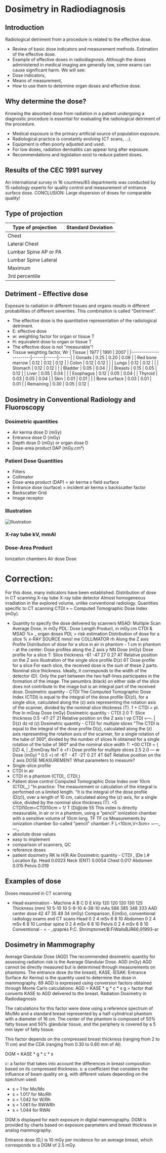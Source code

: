 # Dosimetry in Radiodiagnosis

## Introduction
Radiological detriment from a procedure is related to the effective dose.
- Review of basic dose indicators and measurement methods.
Estimation of the effective dose.
- Example of effective doses in radiodiagnosis.
Although the doses administered in medical imaging are generally low, some exams can cause significant harm.
We will see:
- Dose indicators,
- Means of measurement,
- How to use them to determine organ doses and effective dose.

## Why determine the dose?
Knowing the absorbed dose from radiation in a patient undergoing a diagnostic procedure is essential for evaluating the radiological detriment of the procedure.
- Medical exposure is the primary artificial source of population exposure.
- Radiological practice is constantly evolving (CT scans, ...).
- Equipment is often poorly adjusted and used.
- For low doses, radiation dermatitis can appear long after exposure.
- Recommendations and legislation exist to reduce patient doses.

## Results of the CEC 1991 survey
An international survey in 16 countries/83 departments was conducted by 15 radiology experts for quality control and measurement of entrance surface dose.
CONCLUSION: Large dispersion of doses for comparable quality!

## Type of projection
| Type of projection | Standard Deviation |
|--------------------|--------------------|
| Chest              |                    |
| Lateral Chest      |                    |
| Lumbar Spine AP or PA |               |
| Lumbar Spine Lateral |               |
| Maximum            |                    |
| 3rd percentile     |                    |

## Detriment - Effective dose
Exposure to radiation in different tissues and organs results in different probabilities of different severities.
This combination is called "Detriment".
- The effective dose is the quantitative representation of the radiological detriment.
- E: effective dose
- w: weighting factor for organ or tissue T
- H: equivalent dose to organ or tissue T
- The effective dose is not "measurable"!
- Tissue weighting factor, Wr
| Tissue                | 1977 | 1991 | 2007 |
|-----------------------|------|------|------|
| Gonads                | 0.25 | 0.20 | 0.08 |
| Red bone marrow       | 0.12 | 0.12 | 0.12 |
| Colon                 | 0.12 | 0.12 |      |
| Lungs                 | 0.12 | 0.12 |      |
| Stomach               | 0.12 | 0.12 |      |
| Bladder               | 0.05 | 0.04 |      |
| Breasts               | 0.15 | 0.05 | 0.12 |
| Liver                 | 0.05 | 0.04 |      |
| Esophagus             | 0.12 | 0.05 | 0.04 |
| Thyroid               | 0.03 | 0.05 | 0.04 |
| Skin                  | 0.01 | 0.01 |      |
| Bone surface          | 0.03 | 0.01 | 0.01 |
| Remaining             | 0.30 | 0.05 | 0.12 |

## Dosimetry in Conventional Radiology and Fluoroscopy
### Dosimetric quantities
- Air kerma dose D (mGy)
- Entrance dose D (mGy)
- Depth dose D (mGy) or organ dose D
- Dose-area product DAP (mGy.cm²)
### Patient Dose Quantities
- Filters
- Collimator
- Dose-area product (DAP) = air kerma x field surface
- Entrance dose (surface) = incident air kerma x backscatter factor
- Backscatter Grid
- Image receptor
### Illustration
![Illustration](illustration.png)
### X-ray tube kV, mmAl
### Dose-Area Product
Ionization chambers
Air dose
Dose

# Correction:
For this dose, many indicators have been established.
Distribution of dose in CT scanning
X-ray tube X-ray tube
detector
Almost homogeneous irradiation in the explored volume,
unlike conventional radiology.
Quantities specific to CT scanning
CTDI » ~ Computed Tomographic Dose Index (mGy).
- Quantity to specify the dose delivered by scanners
MSAD: Multiple Scan Average Dose, in mGy
PDL: Dose Length Product, in mGy.cm
CTDI & MSAD %» _ organ doses
PDL > risk estimation
Distribution of dose for a slice
% x-RAY SOURCE
mms! me COLLIMATOR
rh Along the Z axis
Profile
Distribution of dose for a slice
in air
in phantom - 1 cm
in phantom - at the center:
Dose profiles along
the Z axis
y NN
Dose (mGy)
Dose profile for a slice
T: Slice thickness
-61 -47 27 0 27 AT
Relative position on the Z axis
Illustration of the single slice profile D(z)
6T
Dose profile for a slice
For each slice, the
received dose is the sum
of these 2 parts.
Nominal slice thickness. Ideally,
it corresponds to the width of the detector
(D).
Only the part between the two half-lines
participates in the formation of
the image.
The penumbra (black) on either side
of the slice does not contribute
to the image but is an integral
part of the received dose.
Dosimetric quantity - CTDI
The Computed Tomographic Dose Index (CTDI) is equal
to the integral of the dose profile (D(z)), for a single slice,
calculated along the (z) axis representing the rotation axis
of the scanner, divided by the nominal slice thickness (T).
1 +
CTDI = pI. Poe In mGray
Dose (mGy)
Dosimetric quantity - CTDI
2.0
T: Slice thickness
0.5
-4T-2T 21
Relative position on the Z axis
l vp
CTDI =—. | D(z) dz
rd (z)
Dosimetric quantity - CTDI for
multiple slices
"The CTDI is equal to the integral of the dose profile D(z),
calculated along the (z) axis representing the rotation axis
of the scanner, for a single rotation of the tube of 360°,
divided by the number of slices N obtained for a single
rotation of the tube of 360° and the nominal slice width T:
+00
CTDI = { DZ) 4, | _EnmGray
NxT
é
=f i
Dose profile for multiple slices
2.5
2.0
—
w
Dose (mGy)
°
0.5
=) nf
-6T - 4T -2T 0 2T 4T 6éT
Relative position on the Z axis
DOSE MEASUREMENT
What parameters to measure?
- Single-slice profile
- CTDI in air
- CTDI in a phantom (CTDI,, CTDI,)
- Patient dose control
Computed Tomographic Dose Index
over 10cm (CTDI,,,)
"In practice: The measurement or calculation of the integral is performed on
a limited length.
"It is the integral of the dose profile (D(z)), over a length of 10
cm, calculated along the (z) axis, for a single slice, divided
by the nominal slice thickness (T).
+5
CTDI10cm=CTDI10cm = 1/ T [Di@)de
55
This index is directly measurable, in air or in a phantom,
using a "pencil" ionization chamber with a sensitive volume
of 10cm long.
TF TF
ce
Measurements by ionization chamber
So-called "pencil" chamber: F
L=10cm,V=3cm> ~—_—,,
- absolute dose values
- easy to implement
- comparison of scanners, QC
- reference doses
- patient dosimetry
RK le H|R
Ale
Dosimetric quantity - CTDI
, [De ).# Location Ep.
Head 0.0023
Neck (ENT) 0.0054
Chest 0.017
Abdomen 0.015
Pelvis 0.019

## Examples of dose
Doses measured in CT scanning
- Head examination -
Machine A B C D E
kVp 120 120 120 130 125
Thickness (mm) 10 5-10 10 5-8-10 4-38-10
mAs 586 385 348 333 AAD
center dose 42 47 35 49 34
(mGy)
Comparison, E(mSv),
conventional radiology exams and CT scans
Head 0 2 4 mSv 6 8 10
Abdomen 0 2 4 mSv 6 8 10
Lumbar spine 0 2 4 mSv 6 8 10
Pelvis 0 2 4 mSv 6 8 10
Conventional - = - _qraprés P.C. Shrimptoniet/B:FiWallsBJR66;91993-ar

## Dosimetry in Mammography
Average Glandular Dose (AGD)
The recommended dosimetric quantity for assessing radiation risk is the Average Glandular Dose.
AGD (mGy)
AGD cannot be directly measured but is determined through measurements on phantoms.
The entrance dose (to the breast), KASE, (ESAK: Entrance Surface Air Kerma) is the quantity used to determine the dose in mammography.
69
AGD is expressed using conversion factors obtained through Monte Carlo calculations:
AGD = KASE * g * c * s
g = factor that converts KASE to AGD delivered to the breast.
Radiation Dosimetry in Radiodiagnosis

The calculations for this factor were done using a reference spectrum of Mo/Mo and a standard breast represented by a half-cylindrical phantom with a diameter of 16 cm. The center of the phantom is composed of 50% fatty tissue and 50% glandular tissue, and the periphery is covered by a 5 mm layer of fatty tissue.

This factor depends on the compressed breast thickness (ranging from 2 to 11 cm) and the CDA (ranging from 0.30 to 0.60 mm of Al).

DGM = KASE * g * c * s

c: a factor that takes into account the differences in breast composition based on its compressed thickness.
s: a coefficient that considers the influence of beam quality on g, with different values depending on the spectrum used:
- s = 1 for Mo/Mo
- s = 1.017 for Mo/Rh
- s = 1.042 for W/Rh
- s = 1.061 for RWWRh
- s = 1.044 for RWAl

DGM is displayed for each exposure in digital mammography.
DGM is provided by charts based on exposure parameters and breast thickness in analog mammography.

Entrance dose (D,) is 10 mGy per incidence for an average breast, which corresponds to a DGM of 2.5 mGy.
